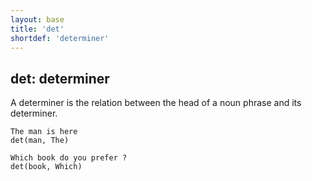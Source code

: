 ```yaml
---
layout: base
title: 'det'
shortdef: 'determiner'
---
```


## det: determiner

A determiner is the relation between the head of a noun phrase and its
determiner.

~~~ sdparse
The man is here
det(man, The)
~~~

~~~ sdparse
Which book do you prefer ?
det(book, Which)
~~~
